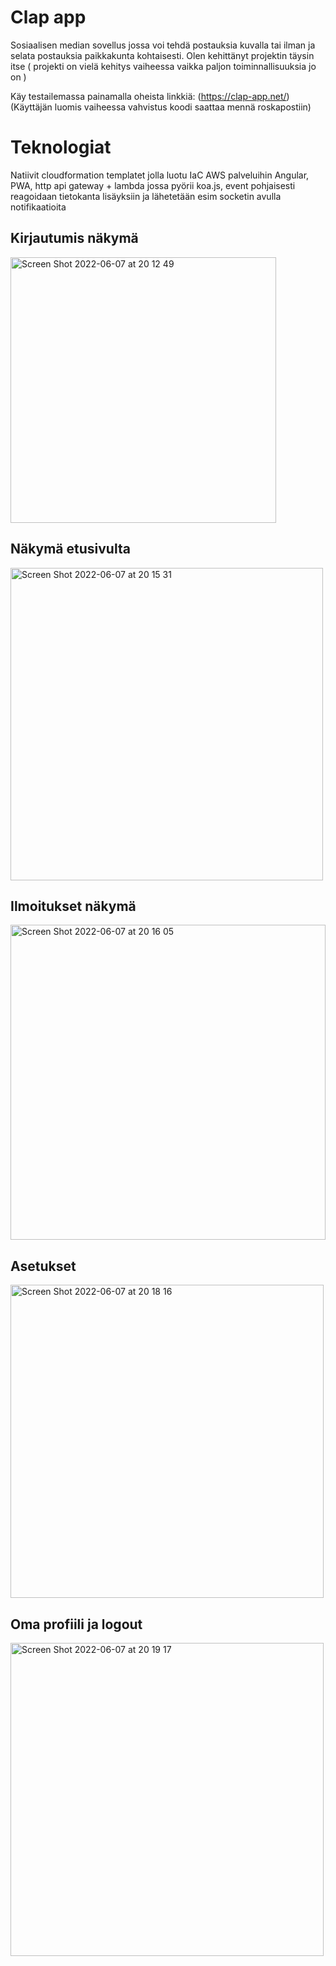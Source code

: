 # Clap app

Sosiaalisen median sovellus jossa voi tehdä postauksia kuvalla tai ilman ja selata postauksia paikkakunta kohtaisesti.
Olen kehittänyt projektin täysin itse ( projekti on vielä kehitys vaiheessa vaikka paljon toiminnallisuuksia jo on )

Käy testailemassa painamalla oheista linkkiä: (https://clap-app.net/)
(Käyttäjän luomis vaiheessa vahvistus koodi saattaa mennä roskapostiin)

# Teknologiat
Natiivit cloudformation templatet jolla luotu IaC AWS palveluihin
Angular, PWA, http api gateway + lambda jossa pyörii koa.js, event pohjaisesti reagoidaan tietokanta lisäyksiin ja lähetetään esim socketin avulla notifikaatioita

## Kirjautumis näkymä

<img width="425" alt="Screen Shot 2022-06-07 at 20 12 49" src="https://user-images.githubusercontent.com/42738047/172442689-75890e39-a05a-4911-ae88-a9347ed130e2.png">

## Näkymä etusivulta

<img width="500" alt="Screen Shot 2022-06-07 at 20 15 31" src="https://user-images.githubusercontent.com/42738047/172443290-4f3d8b3d-8e31-4383-bbae-1b66c3e957e6.png">

## Ilmoitukset näkymä

<img width="504" alt="Screen Shot 2022-06-07 at 20 16 05" src="https://user-images.githubusercontent.com/42738047/172443395-d8b3c3fe-7602-4965-9b69-b03cd48f4a0c.png">


## Asetukset
<img width="501" alt="Screen Shot 2022-06-07 at 20 18 16" src="https://user-images.githubusercontent.com/42738047/172443864-61af9a15-4e09-4b51-a132-a2a8ffd3dba3.png">

## Oma profiili ja logout 
<img width="501" alt="Screen Shot 2022-06-07 at 20 19 17" src="https://user-images.githubusercontent.com/42738047/172444029-9b5c4d92-71da-46fc-9f1e-22b45466204e.png">
